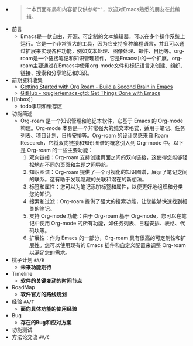 - > ^^本页面布局和内容都仅供参考^^，欢迎对Emacs熟悉的朋友在此编辑。
- 前言
    - Emacs是一款自由、开源、可定制的文本编辑器，可以在多个操作系统上运行。它是一个非常强大的工具，因为它支持多种编程语言，并且可以通过扩展来实现各种功能，例如文本处理、图像处理、邮件、日历等。org-roam是一个链接笔记和知识管理软件，它是Emacs中的一个扩展。org-roam主要通过在Emacs中使用org-mode文件和标记语言来创建、组织、链接、搜索和分享笔记和知识。
- 前期资料收集
    - [Getting Started with Org Roam - Build a Second Brain in Emacs](https://www.youtube.com/c/SystemCrafters)
    - [GitHub - rougier/emacs-gtd: Get Things Done with Emacs](https://github.com/rougier/emacs-gtd)
- [[Inbox]]
    - todo事项和缓存区
- 功能简述
    - Org-roam 是一个知识管理和笔记本软件，它基于 Emacs 的 Org-mode 构建。Org-mode 本身是一个非常强大的纯文本格式，适用于笔记、任务列表、项目计划、日程安排等。Org-roam 的设计灵感来自 Roam Research，它将双向链接和知识图谱的概念引入到 Org-mode 中。以下是 Org-roam 的一些主要功能：
        1. 双向链接：Org-roam 支持创建页面之间的双向链接，这使得您能够轻松地在不同的页面和主题之间导航。
        2. 知识图谱：Org-roam 提供了一个可视化的知识图谱，展示了笔记之间的联系。这有助于发现隐藏的关联和潜在的新想法。
        3. 标签和属性：您可以为笔记添加标签和属性，以便更好地组织和分类您的知识。
        4. 搜索和过滤：Org-roam 提供了强大的搜索功能，让您能够快速找到相关的笔记。
        5. 支持 Org-mode 功能：由于 Org-roam 基于 Org-mode，您可以在笔记中使用 Org-mode 的所有功能，如任务列表、日程安排、表格、代码块等。
        6. 扩展性：作为 Emacs 的一部分，Org-roam 具有很高的可定制性和扩展性。您可以使用现有的 Emacs 插件和自定义配置来调整 Org-roam 以满足您的需求。
- 桃子计划 `#A/R`
    - __未来功能期待__
- Timeline
    - __软件的关键变动的时间节点__
- RoadMap
    - __软件官方的路线规划__
- 经验 `#A/T`
    - __面向具体功能的使用经验__
- Bug
    - __存在的Bug和应对方案__
- 功能测试
- 方法论交流 `#V/C`
